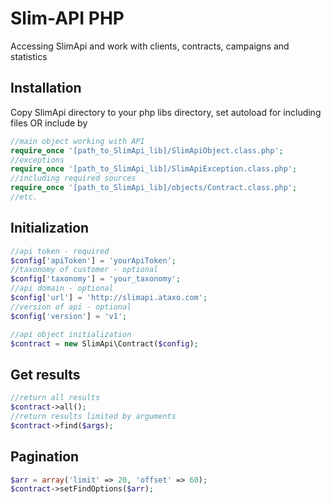 # Slim-API PHP

Accessing SlimApi and work with clients, contracts, campaigns and statistics

## Installation

Copy SlimApi directory to your php libs directory, set autoload for including files OR include by

``` php
//main object working with API
require_once '[path_to_SlimApi_lib]/SlimApiObject.class.php';
//exceptions
require_once '[path_to_SlimApi_lib]/SlimApiException.class.php';
//including required sources
require_once '[path_to_SlimApi_lib]/objects/Contract.class.php';
//etc.
```

## Initialization

``` php
//api token - required
$config['apiToken'] = 'yourApiToken';
//taxonomy of customer - optional
$config['taxonomy'] = 'your_taxonomy';
//api domain - optional
$config['url'] = 'http://slimapi.ataxo.com';
//version of api - optional
$config['version'] = 'v1';

//api object initialization
$contract = new SlimApi\Contract($config);
```

## Get results

``` php
//return all results
$contract->all();
//return results limited by arguments
$contract->find($args);
```

## Pagination

``` php
$arr = array('limit' => 20, 'offset' => 60);
$contract->setFindOptions($arr);
```